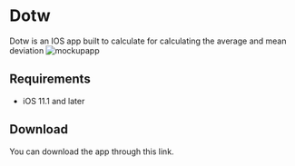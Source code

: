 # Dotw
Dotw is an IOS app built to calculate for calculating the average and mean deviation
![mockupapp](https://user-images.githubusercontent.com/21210652/32867278-d836314e-ca31-11e7-8866-cddf5931d442.png)
## Requirements
- iOS 11.1 and later
## Download
You can download the app through this link.
